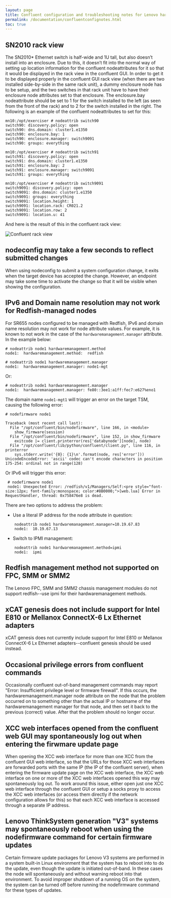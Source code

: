 ```yaml
---
layout: page
title: Confluent configuration and troubleshooting notes for Lenovo hardware
permalink: /documentation/confluentconfignotes.html
toc: true
---
```


## SN2010 rack view

The SN2010* Ethernet switch is half-wide and 1U tall, but also doesn’t install into an enclosure.  Due to this, it doesn’t fit into the normal way of setting up location information for the confluent nodeattributes for it so that it would be displayed in the rack view in the confluent GUI.  In order to get it to be displayed properly in the confluent GUI rack view (when there are two installed side-by-side in the same rack unit), a dummy enclosure node has to be setup, and the two switches in that rack unit have to have their enclosure node attributes set to that enclosure.  The enclosure.bay nodeattribute should be set to 1 for the switch installed to the left (as seen from the front of the rack) and to 2 for the switch installed in the right.  The following is an example of the confluent nodeattributes to set for this:

    mn10:/opt/exerciser # nodeattrib switch90
    switch90: discovery.policy: open
    switch90: dns.domain: cluster1.e1350
    switch90: enclosure.bay: 1
    switch90: enclosure.manager: switch9091
    switch90: groups: everything

    mn10:/opt/exerciser # nodeattrib switch91
    switch91: discovery.policy: open
    switch91: dns.domain: cluster1.e1350
    switch91: enclosure.bay: 2
    switch91: enclosure.manager: switch9091
    switch91: groups: everything

    mn10:/opt/exerciser # nodeattrib switch9091
    switch9091: discovery.policy: open
    switch9091: dns.domain: cluster1.e1350
    switch9091: groups: everything
    switch9091: location.height: 1
    switch9091: location.rack: CR021.2
    switch9091: location.row: 2
    switch9091: location.u: 41

And here is the result of this in the confluent rack view:

![Confluent rack view]({{site.baseurl}}/assets/confluent_rack_view.png)


## nodeconfig may take a few seconds to reflect submitted changes

When using nodeconfig to submit a system configuration change, it exits when
the target device has accepted the change. However, an endpoint may take some time
to activate the change so that it will be visible when showing the configuration.

## IPv6 and Domain name resolution may not work for Redfish-managed nodes

For SR655 nodes configured to be managed with Redfish, IPv6 and domain name resolution may not work for node attribute values. For example, it is known to not work in the case of the `hardwaremanagement.manager` attribute. In the example below:

    # nodeattrib node1 hardwaremanagement.method
    node1:  hardwaremanagement.method:  redfish

    # nodeattrib node1 hardwaremanagement.manager
    node1:  hardwaremanagement.manager: node1-mgt

Or:
    
    # nodeattrib node1 hardwaremanagement.manager
    node1:  hardwaremanagement.manager: fe80::3ee1:a1ff:fec7:e627%eno1

The domain name `node1-mgt1` will trigger an error on the target TSM, causing the following error:

    # nodefirmware node1
    
    Traceback (most recent call last):
      File "/opt/confluent/bin/nodefirmware", line 166, in <module>
        show_firmware(session)
      File "/opt/confluent/bin/nodefirmware", line 152, in show_firmware
        exitcode |= client.printerror(res['databynode'][node], node)
      File "/opt/confluent/lib/python/confluent/client.py", line 116, in printerror
        sys.stderr.write('{0}: {1}\n'.format(node, res['error']))
    UnicodeEncodeError: 'ascii' codec can't encode characters in position 175-254: ordinal not in range(128)

Or IPv6 will trigger this error:

     # nodefirmware node1
     node1: Unexpected Error: /redfish/v1/Managers/Self:<pre style="font-size:12px; font-family:monospace; color:#8B0000;">[web.lua] Error in RequestHandler, thread: 0x758476e8 is dead.

There are two options to address the problem:


* Use a literal IP address for the node attribute in question:

```
    nodeattrib node1 hardwaremanagement.manager=10.19.67.83
    node1:  10.19.67.13
```

* Switch to IPMI management:

```
    nodeattrib node1 hardwaremanagement.method=ipmi
    node1:  ipmi
```

## Redfish management method not supported on FPC, SMM or SMM2

The Lenovo FPC, SMM and SMM2 chassis management modules do not support redfish--use ipmi for their hardwaremanagement methods.

## xCAT genesis does not include support for Intel E810 or Mellanox ConnectX-6 Lx Ethernet adapters

xCAT genesis does not currently include support for Intel E810 or Mellanox ConnectX-6 Lx Ethernet adapters--confluent genesis should be used instead.

## Occasional privilege errors from confluent commands

Occasionally confluent out-of-band management commands may report "Error: Insufficient privilege level or firmware firewall".  If this occurs, the hardwaremanagement.manager node attribute on the node that the problem occurred on to something other than the actual IP or hostname of the hardwaremanagement manager for that node, and then set it back to the previous (correct) value.  After that the problem should no longer occur.

## XCC web interfaces opened from the confluent web GUI may spontaneously log out when entering the firwmare update page

When opening the XCC web interface for more than one XCC from the confluent GUI web interface, so that the URLs for those XCC web interfaces are forwarded ports with the same IP (the IP of the confluent server), when entering the firmware update page on the XCC web interface, the XCC web interface on one or more of the XCC web interfaces opened this way may spontaneously log out.  To work around this issue, either open just one XCC web interface through the confluent GUI or setup a socks proxy to access the XCC web interfaces (or access them directly if the network configuration allows for this) so that each XCC web interface is accessed through a separate IP address.

## Lenovo ThinkSystem generation "V3" systems may spontaneously reboot when using the nodefirmware command for certain firmware updates

Certain firmware update packages for Lenovo V3 systems are performed in a system built-in Linux environment that the system has to reboot into to do the update, even though the update is initiated out-of-band.  In these cases the node will spontaneously and without warning reboot into that environment.  To avoid improper shutdown of a running OS on the system, the system can be turned off before running the nodefirmware command for these types of updates.
